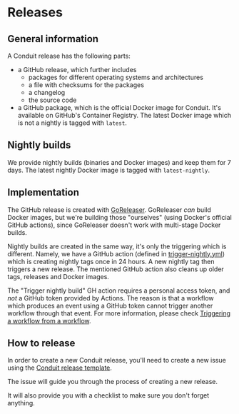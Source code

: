 # Releases

## General information

A Conduit release has the following parts:

- a GitHub release, which further includes
  - packages for different operating systems and architectures
  - a file with checksums for the packages
  - a changelog
  - the source code
- a GitHub package, which is the official Docker image for Conduit. It's available on GitHub's Container Registry. The
latest Docker image which is not a nightly is tagged with `latest`.

## Nightly builds

We provide nightly builds (binaries and Docker images) and keep them for 7 days. The latest nightly Docker image is tagged
with `latest-nightly`.

## Implementation

The GitHub release is created with [GoReleaser](https://github.com/goreleaser/goreleaser/). GoReleaser _can_ build
Docker images, but we're building those "ourselves" (using Docker's official GitHub actions), since GoReleaser doesn't
work with multi-stage Docker builds.

Nightly builds are created in the same way, it's only the triggering which is different. Namely, we have a GitHub action
(defined in [trigger-nightly.yml](/.github/workflows/trigger-nightly.yml)) which is creating nightly tags once in 24 hours.
A new nightly tag then triggers a new release. The mentioned GitHub action also cleans up older tags, releases and
Docker images.

The "Trigger nightly build" GH action requires a personal access token, and _not_ a GitHub token provided by Actions. The
reason is that a workflow which produces an event using a GitHub token cannot trigger another workflow through that event.
For more information, please check [Triggering a workflow from a workflow](https://docs.github.com/en/actions/using-workflows/triggering-a-workflow#triggering-a-workflow-from-a-workflow).

## How to release

In order to create a new Conduit release, you'll need to create a new issue using the [Conduit release template](https://github.com/ConduitIO/conduit/issues/new?assignees=&labels=release&projects=&template=4-conduit-release.yml&title=%5BRelease%5D+Conduit+vX.Y.Z).

The issue will guide you through the process of creating a new release.

It will also provide you with a checklist to make sure you don't forget anything.
